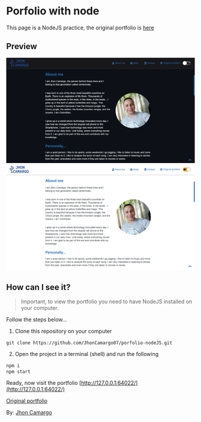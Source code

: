# Porfolio with node

This page is a NodeJS practice, the original portfolio is <a href="http://jhoncamargo.000webhostapp.com" target="_blanck">here</a>

## Preview

![Preview dark](./src/public/img/about-dark.png)
![Preview light](./src/public/img/about-light.png)

## How can I see it?

> Important, to view the portfolio you need to have NodeJS installed on your computer.

Follow the steps below...

1. Clone this repository on your computer

```git
git clone https://github.com/JhonCamargo07/porfolio-nodeJS.git
```

2. Open the project in a terminal (shell) and run the following

```shell
npm i
npm start
```

Ready, now visit the portfolio [http://127.0.0.1:64022/](http://127.0.0.1:64022/)

<a href="http://jhoncamargo.000webhostapp.com" target="_blanck">Original portfolio</a>

By: <a href="http://jhoncamargo.000webhostapp.com" target="_blanck">Jhon Camargo</a>
